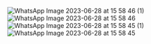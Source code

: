 ![WhatsApp Image 2023-06-28 at 15 58 46 (1)](https://github.com/Nahin-CDR/Ostad-Flutter-Course/assets/45636041/0fdff7d6-1103-47b2-b221-86487ba45c4a)
![WhatsApp Image 2023-06-28 at 15 58 46](https://github.com/Nahin-CDR/Ostad-Flutter-Course/assets/45636041/8ed842b0-429a-4bbe-a468-8aaaa69f9adb)
![WhatsApp Image 2023-06-28 at 15 58 45 (1)](https://github.com/Nahin-CDR/Ostad-Flutter-Course/assets/45636041/050577ce-0c20-40f0-8617-855d7a8a51d0)
![WhatsApp Image 2023-06-28 at 15 58 45](https://github.com/Nahin-CDR/Ostad-Flutter-Course/assets/45636041/8355cee1-61f6-4e23-b896-64cf2f58df18)
